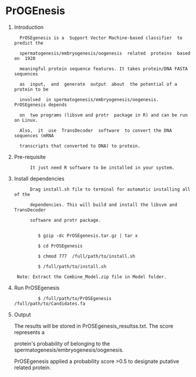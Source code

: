# PrOGEnesis



1) Introduction
	     
	     PrOSEgenesis is a  Support Vector Machine-based classifier  to predict the  
	     
	     spermatogenesis/embryogenesis/oogenesis  related  proteins  based on  1920  
	     
	     meaningful protein sequence features. It takes protein/DNA FASTA sequences 
	     
	     as  input,  and  generate  output  about  the potential of a protein to be 
	     
	     involved  in spermatogenesis/embryogenesis/oogenesis. PrOSEgenesis depends 
	     
	     on  two programs (libsvm and protr  package in R) and can be run on Linux. 
	     
	     Also,  it  use  TransDecoder  software  to convert the DNA sequences (mRNA 
	     
	     transcripts that converted to DNA) to protein.   
	     
	    
	     


2) Pre-requisite
             
             It just need R software to be installed in your system.



3) Install dependencies
            
             Drag install.sh file to terminal for automatic installing all of the  
             
             dependencies. This will build and install the libsvm and TransDecoder
             
             software and protr package.
             
	     
	     		$ gzip -dc PrOSEgenesis.tar.gz | tar x 
	     
	     		$ cd PrOSEgenesis
	     
	    		$ chmod 777  /full/path/to/install.sh
	    		
	    		$ /full/path/to/install.sh
			
	    Note: Extract the Combine_Model.zip file in Model folder.
	     
	     
	     
4) Run PrOSEgenesis	     
	     	     
	     		$ /full/path/to/PrOSEgenesis    /full/path/to/Candidates.fa
	     


5) Output

	The results will be stored in PrOSEgenesis_resultss.txt. The score represents a 
	
	protein's probability of belonging to the  spermatogenesis/embryogenesis/oogenesis. 
	
	PrOSEgenesis applied  a probability  score  >0.5 to designate putative related protein.  
	
	
	

